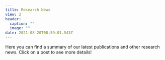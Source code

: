 ```yaml
---
title: Research News
view: 2
header:
  caption: ""
  image: ""
date: 2021-08-20T08:59:01.543Z
---
```

Here you can find a summary of our latest publications and other research news. Click on a post to see more details!